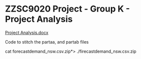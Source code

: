 # ZZSC9020 Project - Group K - Project Analysis
[Project Analysis.docx](https://unsw-my.sharepoint.com/:w:/g/personal/z5366156_ad_unsw_edu_au/EUsAjl9Lx7tPlvKACs_2JYYBiGoDAoAKEXQeqpFHzBetog?e=X1m4FY)


Code to stitch the partaa, and partab files

cat forecastdemand_nsw.csv.zip*> ./firecastdemand_nsw.csv.zip